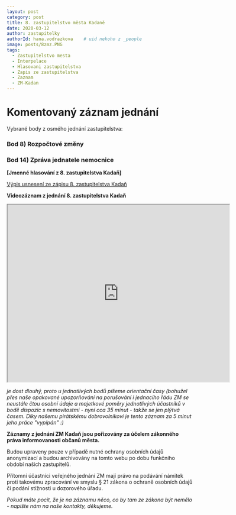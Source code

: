 ```yaml
---
layout: post
category: post
title: 8. zastupitelstvo města Kadaně
date: 2020-03-12
author: zastupitelky
authorId: hana.vodrazkova    # uid nekoho z _people
image: posts/8zmz.PNG
tags:
  - Zastupitelstvo mesta
  - Interpelace
  - Hlasovani zastupitelstva
  - Zapis ze zastupitelstva
  - Zaznam 
  - ZM-Kadan
---
```


# Komentovaný záznam jednání 

Vybrané body z osmého jednání zastupitelstva:   

### Bod  8) Rozpočtové změny 

### Bod  14) Zpráva jednatele nemocnice 




**[Jmenné hlasování z 8. zastupitelstva Kadaň]**

[Výpis usnesení ze zápisu 8. zastupitelstva Kadaň](https://www.mesto-kadan.cz/filemanager/files/642685.pdf)

**Videozáznam z jednání 8. zastupitelstva Kadaň** 

<iframe 
src="https://drive.google.com/file/d/1HikHPcVRYDzXkePMGR43iWhEYCYs8r0W/preview" width="600" height="480">
</iframe>


*je dost dlouhý, proto u jednotlivých bodů píšeme orientační časy 
(bohužel přes naše opakované upozorňování na porušování i jednacího řádu ZM se neustále čtou osobní údaje a majetkové poměry jednotlivých účastníků v bodě dispozic s nemovitostmi - nyní cca 35 minut - takže se jen plýtvá časem. 
Díky našemu pirátskému dobrovolníkovi je tento záznam za 5 minut jeho práce "vypípán" :)*



**Záznamy z jednání ZM Kadaň jsou pořizovány za účelem zákonného práva informovanosti občanů města.** 

Budou upraveny pouze v případě nutné ochrany osobních údajů anonymizací a budou archivovány na tomto webu po dobu funkčního období našich zastupitelů. 

Přítomní účastníci veřejného jednání ZM mají právo na podávání námitek proti takovému zpracování ve smyslu § 21 zákona o ochraně osobních údajů či podání stížnosti u dozorového úřadu.

*Pokud máte pocit, že je na záznamu něco, co by tam ze zákona být nemělo - napište nám na naše kontakty, děkujeme.*



